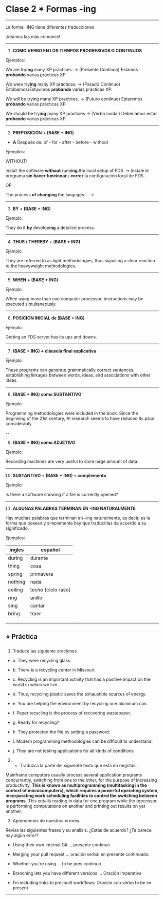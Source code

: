 # Clase 2 * Formas -ing

---

La forma –ING tiene diferentes traducciones

¡Veamos las más comunes!

---

1. **COMO VERBO EN LOS TIEMPOS PROGRESIVOS O CONTINUOS**

Ejemplos:

We are try**ing** many XP practices. -> (Presente Continuo) Estamos **probando** varias prácticas XP

We were try**ing** many XP practices. -> (Pasado Continuo) Estábamos/Estuvimos **probando** varias prácticas XP.

We will be trying many XP practices. -> (Futuro continuo) Estaremos **probando** varias prácticas XP.

We should be try**ing** many XP practices -> (Verbo modal) Deberíamos estar **probando** varias prácticas XP.

---

2. **PREPOSICIÓN + (BASE + ING)**

- **A** Después de: of - for - after - before - without

Ejemplos: 

WITHOUT:

Install the software **without** runn**ing** the local setup of FDS. -> Instale le programa **sin** **hacer funcionar** / **correr** la  configuración local de FDS.


OF:

The process **of** **changing** the languges ... ->

---

3. **BY + (BASE + ING)**

Ejemplo: 

They do it **by** develop**ing** a detailed process.

---

4. **THUS / THEREBY + (BASE + ING)**

Ejemplo: 

They are referred to as light methodologies, thus signaling a clear reaction to the heavyweight methodologies.

---

5. **WHEN + (BASE + ING)**

Ejemplo: 

When using more than one computer processor, instructions may be executed simultaneously.

---

6. **POSICIÓN INICIAL de (BASE + ING)**

Ejemplo: 

Getting an FDS server has its ups and downs.

---

7. **(BASE + ING) + cláusula final explicativa**

Ejemplo: 

These programs can generate grammatically correct sentences, establishing linkages between words, ideas, and associations with other ideas.

---

8. **(BASE + ING) como SUSTANTIVO**

Ejemplo: 

Programming methodologies were included in the book.
Since the beginning of the 21st century, AI research seems to have reduced its pace considerably.

--

9. **(BASE + ING) como ADJETIVO**

Ejemplo: 

Recording machines are very useful to store large amount of data.

---

10. **SUSTANTIVO + (BASE + ING) + complemento**

Ejemplo: 

Is there a software showing if a file is currently opened?

---

11. **ALGUNAS PALABRAS TERMINAN EN -ING NATURALMENTE**

Hay muchas palabras que terminan en –ing naturalmente, es decir, es la forma que poseen y simplemente hay que traducirlas de acuerdo a su significado.

Ejemplos: 

| ingles | español |
| ------ | ------- |
| during | durante |
| thing  | cosa |
| spring | primavera |
| nothing | nada |
| ceiling | techo (cielo raso) |
| ring | anillo |
| sing | cantar |
| bring | traer |


---

## :star: Práctica

1. Traduce las siguiente oraciones

- a. They were recycling glass.

- b. There is a recycling center in Missouri.

- c. Recycling is an important activity that has a positive impact on the world in which we live.

- d. Thus, recycling plastic saves the exhaustible sources of energy.

- e. You are helping the environment by recycling one aluminum can.

- f. Paper recycling is the process of recovering wastepaper.

- g. Ready for recycling?

- h. They protected the file by setting a password.

- i. Modern programming methodologies can be difficult to understand.

- j. They are not testing applications for all kinds of conditions

2. - Traduzca la parte del siguiente texto que está en negritas.

Mainframe computers usually process several application programs concurrently, switching from one to the other, for the purpose of increasing productivity. **This is known as multiprogramming (multitasking in the context of microcomputers), which requires a powerful operating system, incorporating work scheduling facilities to control the switching between programs**. This entails reading in data for one program while the processor is performing computations on another and printing out results on yet another.


3. Aprendemos de nuestros errores.

Revisa las siguientes frases y su análisis. ¿Estás de acuerdo? ¿Te parece hay algún error?

- Using their own internal Git … presente continuo

- Merging your pull request … oración verbal en presente continuado.

- Whether you're using ... to be pres contínuo

- Branching lets you have different versions ... Oración Imperativa

- I’m including links to pre-built workflows: Oración con verbo to be en present

---